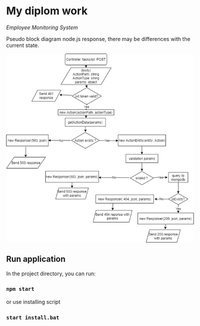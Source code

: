 # My diplom work

_Employee Monitoring System_

Pseudo block diagram node.js response, there may be differences with the current state.

![Node.js diagram response](/nodeJS_diagram.png)

## Run application

In the project directory, you can run:

### `npm start`

or use installing script

### `start install.bat`
